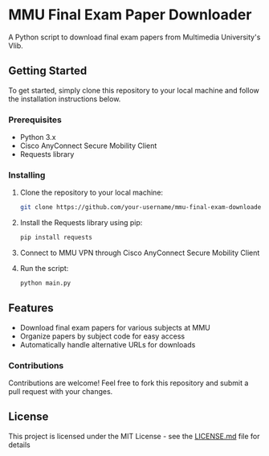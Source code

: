 # MMU Final Exam Paper Downloader

A Python script to download final exam papers from Multimedia University's Vlib.

## Getting Started

To get started, simply clone this repository to your local machine and follow the installation instructions below.

### Prerequisites

- Python 3.x
- Cisco AnyConnect Secure Mobility Client
- Requests library

### Installing

1. Clone the repository to your local machine:

   ```bash
   git clone https://github.com/your-username/mmu-final-exam-downloader.git
   ```
2. Install the Requests library using pip:

   ```bash
   pip install requests
   ```
3. Connect to MMU VPN through Cisco AnyConnect Secure Mobility Client
   
4. Run the script:

   ```bash
   python main.py
   ```

## Features

- Download final exam papers for various subjects at MMU
- Organize papers by subject code for easy access
- Automatically handle alternative URLs for downloads


### Contributions
Contributions are welcome! Feel free to fork this repository and submit a pull request with your changes.

## License

This project is licensed under the MIT License - see the [LICENSE.md](LICENSE) file for details
